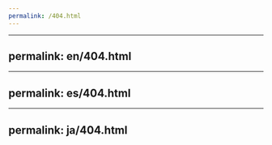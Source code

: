 ```yaml
---
permalink: /404.html
---
```


---
permalink: en/404.html
---

---
permalink: es/404.html
---

---
permalink: ja/404.html
---

